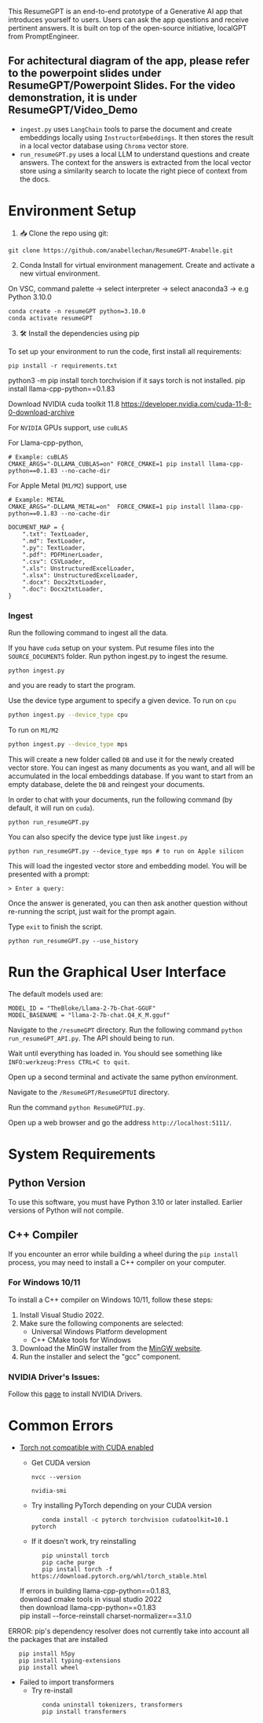 This ResumeGPT is an end-to-end prototype of a Generative AI app that introduces yourself to users. Users can ask the app questions and receive pertinent answers. It is built on top of the open-source initiative, localGPT from PromptEngineer.

## For achitectural diagram of the app, please refer to the powerpoint slides under ResumeGPT/Powerpoint Slides. For the video demonstration, it is under ResumeGPT/Video_Demo

- `ingest.py` uses `LangChain` tools to parse the document and create embeddings locally using `InstructorEmbeddings`. It then stores the result in a local vector database using `Chroma` vector store.
- `run_resumeGPT.py` uses a local LLM to understand questions and create answers. The context for the answers is extracted from the local vector store using a similarity search to locate the right piece of context from the docs.

# Environment Setup

1. 📥 Clone the repo using git:

```shell
git clone https://github.com/anabellechan/ResumeGPT-Anabelle.git
```

2. Conda Install for virtual environment management. Create and activate a new virtual environment.

On VSC, command palette -> select interpreter -> select anaconda3 -> e.g Python 3.10.0
```shell
conda create -n resumeGPT python=3.10.0
conda activate resumeGPT
```

3. 🛠️ Install the dependencies using pip

To set up your environment to run the code, first install all requirements:

```shell
pip install -r requirements.txt
```
python3 -m pip install torch torchvision if it says torch is not installed.
pip install llama-cpp-python==0.1.83

Download NVIDIA cuda toolkit 11.8 https://developer.nvidia.com/cuda-11-8-0-download-archive

For `NVIDIA` GPUs support, use `cuBLAS`

For Llama-cpp-python,
```shell
# Example: cuBLAS
CMAKE_ARGS="-DLLAMA_CUBLAS=on" FORCE_CMAKE=1 pip install llama-cpp-python==0.1.83 --no-cache-dir
```

For Apple Metal (`M1/M2`) support, use

```shell
# Example: METAL
CMAKE_ARGS="-DLLAMA_METAL=on"  FORCE_CMAKE=1 pip install llama-cpp-python==0.1.83 --no-cache-dir
```

```shell
DOCUMENT_MAP = {
    ".txt": TextLoader,
    ".md": TextLoader,
    ".py": TextLoader,
    ".pdf": PDFMinerLoader,
    ".csv": CSVLoader,
    ".xls": UnstructuredExcelLoader,
    ".xlsx": UnstructuredExcelLoader,
    ".docx": Docx2txtLoader,
    ".doc": Docx2txtLoader,
}
```

### Ingest

Run the following command to ingest all the data.

If you have `cuda` setup on your system.
Put resume files into the `SOURCE_DOCUMENTS` folder. Run python ingest.py to ingest the resume.
```shell
python ingest.py 
```
and you are ready to start the program.

Use the device type argument to specify a given device.
To run on `cpu`
```sh
python ingest.py --device_type cpu
```
To run on `M1/M2`

```sh
python ingest.py --device_type mps
```

This will create a new folder called `DB` and use it for the newly created vector store. You can ingest as many documents as you want, and all will be accumulated in the local embeddings database.
If you want to start from an empty database, delete the `DB` and reingest your documents.


In order to chat with your documents, run the following command (by default, it will run on `cuda`).

```shell
python run_resumeGPT.py
```
You can also specify the device type just like `ingest.py`

```shell
python run_resumeGPT.py --device_type mps # to run on Apple silicon
```

This will load the ingested vector store and embedding model. You will be presented with a prompt:

```shell
> Enter a query:
```
Once the answer is generated, you can then ask another question without re-running the script, just wait for the prompt again.

Type `exit` to finish the script.

```shell
python run_resumeGPT.py --use_history
```

# Run the Graphical User Interface
The default models used are:
   ```shell
   MODEL_ID = "TheBloke/Llama-2-7b-Chat-GGUF"
   MODEL_BASENAME = "llama-2-7b-chat.Q4_K_M.gguf"
   ```
Navigate to the `/resumeGPT` directory.
Run the following command `python run_resumeGPT_API.py`. The API should being to run.

Wait until everything has loaded in. You should see something like `INFO:werkzeug:Press CTRL+C to quit`.

Open up a second terminal and activate the same python environment.

Navigate to the `/ResumeGPT/ResumeGPTUI` directory.

Run the command `python ResumeGPTUI.py`.

Open up a web browser and go the address `http://localhost:5111/`.

# System Requirements

## Python Version

To use this software, you must have Python 3.10 or later installed. Earlier versions of Python will not compile.

## C++ Compiler

If you encounter an error while building a wheel during the `pip install` process, you may need to install a C++ compiler on your computer.

### For Windows 10/11

To install a C++ compiler on Windows 10/11, follow these steps:

1. Install Visual Studio 2022.
2. Make sure the following components are selected:
   - Universal Windows Platform development
   - C++ CMake tools for Windows
3. Download the MinGW installer from the [MinGW website](https://sourceforge.net/projects/mingw/).
4. Run the installer and select the "gcc" component.

### NVIDIA Driver's Issues:

Follow this [page](https://linuxconfig.org/how-to-install-the-nvidia-drivers-on-ubuntu-22-04) to install NVIDIA Drivers.

# Common Errors

 - [Torch not compatible with CUDA enabled](https://github.com/pytorch/pytorch/issues/30664)

   -  Get CUDA version
      ```shell
      nvcc --version
      ```
      ```shell
      nvidia-smi
      ```
   - Try installing PyTorch depending on your CUDA version
      ```shell
         conda install -c pytorch torchvision cudatoolkit=10.1 pytorch
      ```
   - If it doesn't work, try reinstalling
      ```shell
         pip uninstall torch
         pip cache purge
         pip install torch -f https://download.pytorch.org/whl/torch_stable.html
      ```
    If errors in building llama-cpp-python==0.1.83,  
        download cmake tools in visual studio 2022  
        then download llama-cpp-python==0.1.83  
        pip install --force-reinstall charset-normalizer==3.1.0  

  ERROR: pip's dependency resolver does not currently take into account all the packages that are installed
  ```shell
     pip install h5py
     pip install typing-extensions
     pip install wheel
  ```
- Failed to import transformers
  - Try re-install
    ```shell
       conda uninstall tokenizers, transformers
       pip install transformers
    ```

